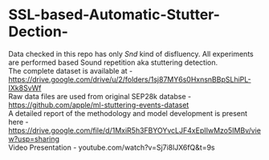 # SSL-based-Automatic-Stutter-Dection-
Data checked in this repo has only _Snd_ kind of disfluency. All experiments are performed based Sound repetition aka stuttering detection. <br>
The complete dataset is available at - https://drive.google.com/drive/u/2/folders/1sj87MY6s0HxnsnBBpSLhiPL-IXk8SvWf <br>
Raw data files are used from original SEP28k databse - https://github.com/apple/ml-stuttering-events-dataset <br>
A detailed report of the methodology and model development is present here - https://drive.google.com/file/d/1MxiR5h3FBYOYvcLJF4xEpIIwMzo5IMBv/view?usp=sharing <br>
Video Presentation - youtube.com/watch?v=Sj7i8lJX6fQ&t=9s   <br>

